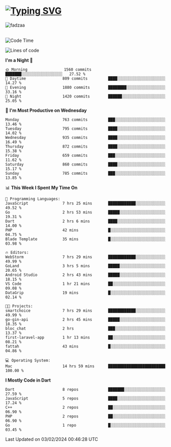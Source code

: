 
<h1 align="left"><a href="https://git.io/typing-svg"><img src="https://readme-typing-svg.demolab.com?font=Fira+Code&pause=1000&color=F7F7F7&random=false&width=600&lines=Hi+%F0%9F%91%8B%2C+I'm+Fattah+Anggit+Al+Dzakwan;Junior+Software+Developer+from+SMK+Raden+Umar+Said" alt="Typing SVG" /></a></h1>


<div align="left" display="flex"> 
  <img src="https://komarev.com/ghpvc/?username=fadzaa&label=Profile%20views&color=0e75b6&style=flat" alt="fadzaa" /> 
</div>

<br/>

<!--START_SECTION:waka-->
![Code Time](http://img.shields.io/badge/Code%20Time-312%20hrs%2054%20mins-blue)

![Lines of code](https://img.shields.io/badge/From%20Hello%20World%20I%27ve%20Written-949.0%20thousand%20lines%20of%20code-blue)

**I'm a Night 🦉** 

```text
🌞 Morning                1560 commits        ███████░░░░░░░░░░░░░░░░░░   27.52 % 
🌆 Daytime                809 commits         ████░░░░░░░░░░░░░░░░░░░░░   14.27 % 
🌃 Evening                1880 commits        ████████░░░░░░░░░░░░░░░░░   33.16 % 
🌙 Night                  1420 commits        ██████░░░░░░░░░░░░░░░░░░░   25.05 % 
```
📅 **I'm Most Productive on Wednesday** 

```text
Monday                   763 commits         ███░░░░░░░░░░░░░░░░░░░░░░   13.46 % 
Tuesday                  795 commits         ████░░░░░░░░░░░░░░░░░░░░░   14.02 % 
Wednesday                935 commits         ████░░░░░░░░░░░░░░░░░░░░░   16.49 % 
Thursday                 872 commits         ████░░░░░░░░░░░░░░░░░░░░░   15.38 % 
Friday                   659 commits         ███░░░░░░░░░░░░░░░░░░░░░░   11.62 % 
Saturday                 860 commits         ████░░░░░░░░░░░░░░░░░░░░░   15.17 % 
Sunday                   785 commits         ███░░░░░░░░░░░░░░░░░░░░░░   13.85 % 
```


📊 **This Week I Spent My Time On** 

```text
💬 Programming Languages: 
JavaScript               7 hrs 25 mins       ████████████░░░░░░░░░░░░░   49.52 % 
Go                       2 hrs 53 mins       █████░░░░░░░░░░░░░░░░░░░░   19.31 % 
Dart                     2 hrs 6 mins        ████░░░░░░░░░░░░░░░░░░░░░   14.00 % 
PHP                      42 mins             █░░░░░░░░░░░░░░░░░░░░░░░░   04.75 % 
Blade Template           35 mins             █░░░░░░░░░░░░░░░░░░░░░░░░   03.98 % 

🔥 Editors: 
WebStorm                 7 hrs 29 mins       ████████████░░░░░░░░░░░░░   49.99 % 
GoLand                   3 hrs 5 mins        █████░░░░░░░░░░░░░░░░░░░░   20.65 % 
Android Studio           2 hrs 43 mins       █████░░░░░░░░░░░░░░░░░░░░   18.15 % 
VS Code                  1 hr 21 mins        ██░░░░░░░░░░░░░░░░░░░░░░░   09.08 % 
DataGrip                 19 mins             █░░░░░░░░░░░░░░░░░░░░░░░░   02.14 % 

🐱‍💻 Projects: 
smartchoice              7 hrs 29 mins       ████████████░░░░░░░░░░░░░   49.99 % 
go-gin-api               2 hrs 45 mins       █████░░░░░░░░░░░░░░░░░░░░   18.35 % 
bloc_chat                2 hrs               ███░░░░░░░░░░░░░░░░░░░░░░   13.37 % 
first-laravel-app        1 hr 13 mins        ██░░░░░░░░░░░░░░░░░░░░░░░   08.21 % 
fattah                   43 mins             █░░░░░░░░░░░░░░░░░░░░░░░░   04.86 % 

💻 Operating System: 
Mac                      14 hrs 59 mins      █████████████████████████   100.00 % 
```

**I Mostly Code in Dart** 

```text
Dart                     8 repos             ███████░░░░░░░░░░░░░░░░░░   27.59 % 
JavaScript               5 repos             ████░░░░░░░░░░░░░░░░░░░░░   17.24 % 
C++                      2 repos             ██░░░░░░░░░░░░░░░░░░░░░░░   06.90 % 
PHP                      2 repos             ██░░░░░░░░░░░░░░░░░░░░░░░   06.90 % 
Go                       1 repo              █░░░░░░░░░░░░░░░░░░░░░░░░   03.45 % 
```




 Last Updated on 03/02/2024 00:46:28 UTC
<!--END_SECTION:waka-->
